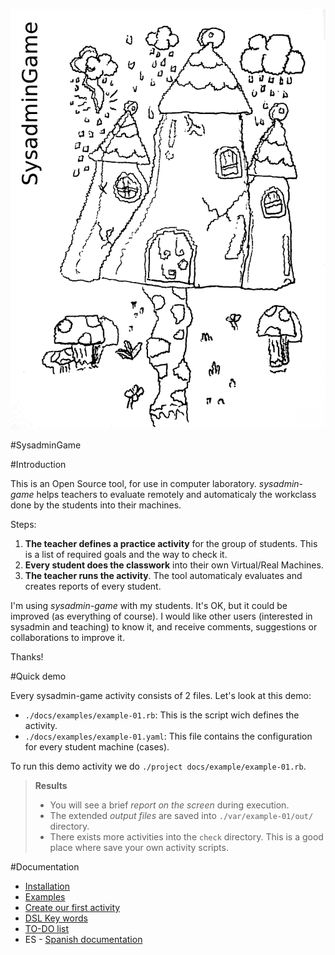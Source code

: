 
![logo](./docs/logo.png)

#SysadminGame

#Introduction

This is an Open Source tool, for use in computer laboratory. 
*sysadmin-game* helps teachers to evaluate remotely and automaticaly 
the workclass done by the students into their machines.

Steps:

1. **The teacher defines a practice activity** for the group of students. 
This is a list of required goals and the way to check it.
1. **Every student does the classwork** into their own Virtual/Real Machines. 
1. **The teacher runs the activity**. The tool automaticaly evaluates 
and creates reports of every student.

I'm using *sysadmin-game* with my students. It's OK, but it could be improved 
(as everything of course). I would like other users (interested in sysadmin 
and teaching) to know it, and receive comments, suggestions or 
collaborations to improve it.

Thanks!

#Quick demo

Every sysadmin-game activity consists of 2 files. Let's look at this demo:
* `./docs/examples/example-01.rb`: This is the script wich defines the activity.
* `./docs/examples/example-01.yaml`: This file contains the configuration for every 
student machine (cases).

To run this demo activity we do `./project docs/example/example-01.rb`.

> **Results** 
> * You will see a brief *report on the screen* during execution.
> * The extended *output files* are saved into `./var/example-01/out/` directory.
> * There exists more activities into the `check` directory. This is a good place
where save your own activity scripts.

#Documentation
* [Installation](./docs/en/installation.md)
* [Examples](./docs/en/examples.md)
* [Create our first activity](./docs/en/first-activity.md)
* [DSL Key words](./docs/en/dsl-key-words.md)
* [TO-DO list](./TODO.md)
* ES - [Spanish documentation](./docs/es/README.md)
